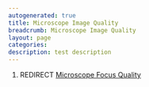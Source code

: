 ```yaml
---
autogenerated: true
title: Microscope Image Quality
breadcrumb: Microscope Image Quality
layout: page
categories: 
description: test description
---
```


1.  REDIRECT [Microscope Focus Quality](Microscope_Focus_Quality)
